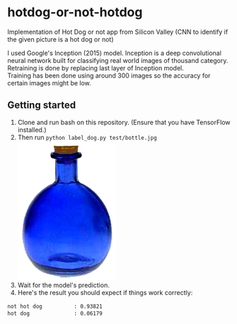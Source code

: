 # hotdog-or-not-hotdog
Implementation of Hot Dog or not app from Silicon Valley (CNN to identify if the given picture is a hot dog or not)<br/>

I used Google's Inception (2015) model. Inception is a deep convolutional neural network built for classifying real world images of thousand category. <br/>
Retraining is done by replacing last layer of Inception model. <br/>
Training has been done using around 300 images so the accuracy for certain images might be low. <br/>

## Getting started
1. Clone and run bash on this repository. (Ensure that you have TensorFlow installed.)
2. Then run `python label_dog.py test/bottle.jpg`
![bottle](test/bottle.jpg)
3. Wait for the model's prediction.
4. Here's the result you should expect if things work correctly:
```
not hot dog          : 0.93821
hot dog              : 0.06179
```
